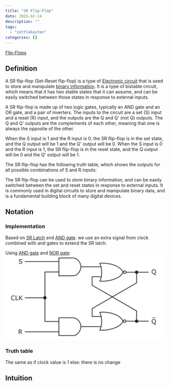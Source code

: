 ```yaml
---
title: "SR Flip-Flop"
date: 2025-02-14
description: ""
tags: 
  - "zettlekasten"
categories: []
---
```


[Flip-Flops](Flip-Flops)
## Definition
A SR flip-flop (Set-Reset flip-flop) is a type of [Electronic circuit](Electronic%20circuit) that is used to store and manipulate [binary information](binary%20information). It is a type of bistable circuit, which means that it has two stable states that it can assume, and can be easily switched between those states in response to external inputs.

A SR flip-flop is made up of two logic gates, typically an AND gate and an OR gate, and a pair of inverters. The inputs to the circuit are a set (S) input and a reset (R) input, and the outputs are the Q and Q' (not Q) outputs. The Q and Q' outputs are the complements of each other, meaning that one is always the opposite of the other.

When the S input is 1 and the R input is 0, the SR flip-flop is in the set state, and the Q output will be 1 and the Q' output will be 0. When the S input is 0 and the R input is 1, the SR flip-flop is in the reset state, and the Q output will be 0 and the Q' output will be 1.

The SR flip-flop has the following truth table, which shows the outputs for all possible combinations of S and R inputs:

The SR flip-flop can be used to store binary information, and can be easily switched between the set and reset states in response to external inputs. It is commonly used in digital circuits to store and manipulate binary data, and is a fundamental building block of many digital devices.

## Notation
### Implementation
Based on [SR Latch](SR%20Latch.md) and [AND gate](AND%20gate.md). we use an extra signal from clock combined with and gates to extend the SR latch. 

Using [AND gate](AND%20gate.md) and [NOR gate](NOR%20gate.md):
![Pasted image 20221116203152](attachments/Pasted%20image%2020221116203152.png)

### Truth table
The same as [](SR%20Latch.md#Truth%20Table|here) if clock value is 1
else: there is no change

## Intuition
